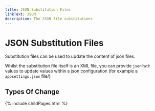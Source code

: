 ```yaml
---
title: JSON Substitution Files
linkText: JSON
description: The JSON file substitutions
---
```


# JSON Substitution Files

Substitution files can be used to update the content of json files.

Whilst the substitution file itself is an XML file, you can provide `jsonPath` values to update values within a json configuration (for example a `appsettings.json` file/)

## Types Of Change

{% include childPages.html %}
